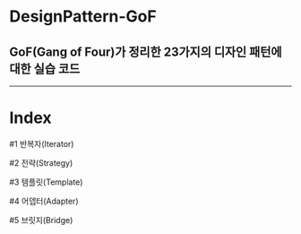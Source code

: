 # DesignPattern-GoF

## GoF(Gang of Four)가 정리한 23가지의 디자인 패턴에 대한 실습 코드

***

# Index
#1 반복자(Iterator)

#2 전략(Strategy)

#3 템플릿(Template)

#4 어뎁터(Adapter)

#5 브릿지(Bridge)

